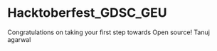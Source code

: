 # Hacktoberfest_GDSC_GEU
Congratulations on taking your first step towards Open source!
Tanuj agarwal
